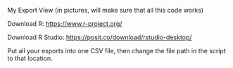 My Export View (in pictures, will make sure that all this code works)

Download R: https://www.r-project.org/

Download R Studio: https://posit.co/download/rstudio-desktop/

Put all your exports into one CSV file, then change the file path in the script to that location.
